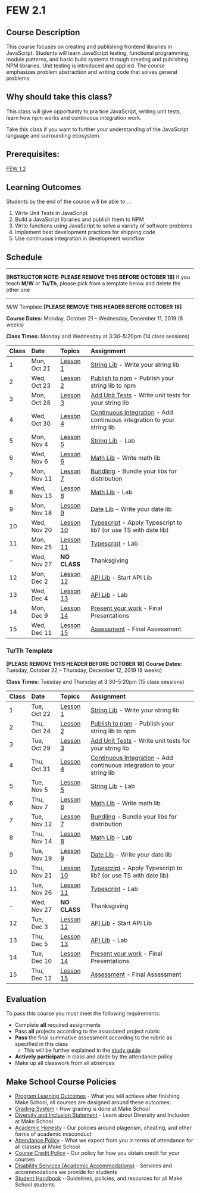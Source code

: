 # FEW 2.1

## Course Description

This course focuses on creating and publishing frontend libraries in JavaScript. Students will learn JavaScript testing, functional programming, module patterns, and basic build systems through creating and publishing NPM libraries. Unit testing is introduced and applied. The course emphasizes problem abstraction and writing code that solves general problems.

## Why should take this class?

This class will give opportunity to pra tice JavaScript, writing unit tests, learn how npm works and continuous integration work.

Take this class if you want to further your understanding of the JavaScript language and surrounding ecosystem. 

## Prerequisites:  

[FEW 1.2](https://github.com/Make-School-Courses/FEW-1.2-JavaScript-Foundations)

## Learning Outcomes

Students by the end of the course will be able to ...

1. Write Unit Tests in JavaScript
1. Build a JavaScript libraries and publish them to NPM
1. Write functions using JavaScript to solve a variety of software problems
1. Implement best development practices for shipping code
1. Use continuous integration in development workflow

## Schedule

---

**[INSTRUCTOR NOTE: PLEASE REMOVE THIS BEFORE OCTOBER 18]**
If you teach **M/W** or **Tu/Th**, please pick from a template below and delete the other one

---
M/W Template **[PLEASE REMOVE THIS HEADER BEFORE OCTOBER 18]**

**Course Dates:** Monday, October 21 – Wednesday, December 11, 2019 (8 weeks)

**Class Times:** Monday and Wednesday at 3:30–5:20pm (14 class sessions)

| Class | Date | Topics | Assignment | 
|:------|:-----|:-------|:-----------|
|  1 | Mon, Oct 21 | [Lesson 1](./lessons/lesson-01.md) | [String Lib](./assignments/assignment-01.md) - Write your string lib |
|  2 | Wed, Oct 23 | [Lesson 2](./lessons/lesson-02.md) | [Publish to npm](./assignments/assignment-02.md) - Publish your string lib to npm |
|  3 | Mon, Oct 28 | [Lesson 3](./lessons/lesson-03.md) | [Add Unit Tests](./assignments/assignment-03.md) - Write unit tests for your string lib |
|  4 | Wed, Oct 30 | [Lesson 4](./lessons/lesson-04.md) | [Continuous Integration](./assignments/assignment-04.md) - Add continuous integration to your string lib |
|  5 | Mon, Nov 4  | [Lesson 5](./lessons/lesson-05.md) | [String Lib](./assignments/assignment-10.md) - Lab |
|  6 | Wed, Nov 6  | [Lesson 6](./lessons/lesson-06.md) | [Math Lib](./assignments/assignment-05.md) - Write math lib |
|  7 | Mon, Nov 11 | [Lesson 7](./lessons/lesson-07.md) | [Bundling](./assignments/assignment-06.md) - Bundle your libs for distribution |
|  8 | Wed, Nov 13 | [Lesson 8](./lessons/lesson-08.md) | [Math Lib](./assignments/assignment-11.md) - Lab |
|  9 | Mon, Nov 18 | [Lesson 9](./lessons/lesson-09.md) | [Date Lib](./assignments/assignment-07.md) - Write your date lib |
| 10 | Wed, Nov 20 | [Lesson 10](./lessons/lesson-10.md) | [Typescript](./assignments/assignment-08.md) - Apply Typescript to lib? (or use TS with date lib) |  
| 11 | Mon, Nov 25 | [Lesson 11](./lessons/lesson-11.md) | [Typescript](./assignments/assignment-12.md) - Lab |
|  - | Wed, Nov 27 | **NO CLASS** | Thanksgiving |
| 12 | Mon, Dec 2  | [Lesson 12](./lessons/lesson-12.md) | [API Lib](./assignments/assignment-09.md) - Start API Lib |
| 13 | Wed, Dec 4  | [Lesson 13](./lessons/lesson-13.md) | [API Lib](./assignments/assignment-13.md) - Lab |
| 14 | Mon, Dec 9  | [Lesson 14](./lessons/lesson-14.md) | [Present your work](./assignments/assignment-14.md) - Final Presentations |
| 15 | Wed, Dec 11 | [Lesson 15](./lessons/lesson-15.md) | [Assessment](./assignments/assignment-15.md) - Final Assessment |

### Tu/Th Template 

**[PLEASE REMOVE THIS HEADER BEFORE OCTOBER 18]**
**Course Dates:** Tuesday, October 22 – Thursday, December 12, 2019 (8 weeks)

**Class Times:** Tuesday and Thursday at 3:30–5:20pm (15 class sessions)

| Class | Date | Topics | Assignment |
|:------|:-----|:-------|:-----------|
|  1 | Tue, Oct 22 | [Lesson 1](./lessons/lesson-01.md) | [String Lib](./assignments/assignment-01.md) - Write your string lib |
|  2 | Thu, Oct 24 | [Lesson 2](./lessons/lesson-02.md) | [Publish to npm](./assignments/assignment-02.md) - Publish your string lib to npm |
|  3 | Tue, Oct 29 | [Lesson 3](./lessons/lesson-03.md) | [Add Unit Tests](./assignments/assignment-03.md) - Write unit tests for your string lib |
|  4 | Thu, Oct 31 | [Lesson 4](./lessons/lesson-04.md) | [Continuous Integration](./assignments/assignment-04.md) - Add continuous integration to your string lib |
|  5 | Tue, Nov 5  | [Lesson 5](./lessons/lesson-05.md) | [String Lib](./assignments/assignment-10.md) - Lab |
|  6 | Thu, Nov 7  | [Lesson 6](./lessons/lesson-06.md) | [Math Lib](./assignments/assignment-05.md) - Write math lib |
|  7 | Tue, Nov 12 | [Lesson 7](./lessons/lesson-07.md) | [Bundling](./assignments/assignment-06.md) - Bundle your libs for distribution |
|  8 | Thu, Nov 14 | [Lesson 8](./lessons/lesson-08.md) | [Math Lib](./assignments/assignment-11.md) - Lab |
|  9 | Tue, Nov 19 | [Lesson 9](./lessons/lesson-09.md) | [Date Lib](./assignments/assignment-07.md) - Write your date lib |
| 10 | Thu, Nov 21 | [Lesson 10](./lessons/lesson-10.md) | [Typescript](./assignments/assignment-08.md) - Apply Typescript to lib? (or use TS with date lib) |
| 11 | Tue, Nov 26 | [Lesson 11](./lessons/lesson-11.md) | [Typescript](./assignments/assignment-12.md) - Lab |
|  - | Wed, Nov 27 | **NO CLASS** | Thanksgiving |
| 12 | Tue, Dec 3  | [Lesson 12](./lessons/lesson-12.md) | [API Lib](./assignments/assignment-09.md) - Start API Lib |
| 13 | Thu, Dec 5  | [Lesson 13](./lessons/lesson-13.md) | [API Lib](./assignments/assignment-13.md) - Lab |
| 14 | Tue, Dec 10 | [Lesson 14](./lessons/lesson-14.md) | [Present your work](./assignments/assignment-14.md) - Final Presentations |
| 15 | Thu, Dec 12 | [Lesson 15](./lessons/lesson-15.md) | [Assessment](./assignments/assignment-15.md) - Final Assessment |

## Evaluation
To pass this course you must meet the following requirements:

- Complete **all** required assignments 
- Pass **all** projects according to the associated project rubric
- **Pass** the final summative assessment according to the rubric as specified in this class
    - This will be further explained in the [study guide](study-guide.md)
- **Actively participate** in class and abide by the attendance policy
- Make up all classwork from all absences

## Make School Course Policies

- [Program Learning Outcomes](https://make.sc/program-learning-outcomes) - What you will achieve after finishing Make School, all courses are designed around these outcomes.
- [Grading System](https://make.sc/grading-system) - How grading is done at Make School
- [Diversity and Inclusion Statement](https://make.sc/diversity-and-inclusion-statement) - Learn about Diversity and Inclusion at Make School
- [Academic Honesty](https://make.sc/academic-honesty-policy) - Our policies around plagerism, cheating, and other forms of academic misconduct 
- [Attendance Policy](https://make.sc/attendance-policy) - What we expect from you in terms of attendance for all classes at Make School
- [Course Credit Policy](https://make.sc/course-credit-policy) - Our policy for how you obtain credit for your courses
- [Disability Services (Academic Accommodations)](https://make.sc/disability-services) - Services and accommodations we provide for students
- [Student Handbook](https://make.sc/student-handbook) - Guidelines, policies, and resources for all Make School students
